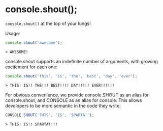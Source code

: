 console.shout();
=============

```console.shout()``` at the top of your lungs!


Usage:

```javascript
console.shout('awesome');
```

```> AWESOME!```


console.shout supports an indefinite number of arguments, with growing excitement for each one:

```javascript
console.shout('this', 'is', 'the', 'best', 'day', 'ever');
```

```> THIS! IS!! THE!!! BEST!!!! DAY!!!!! EVER!!!!!!```


For obvious convenience, we provide console.SHOUT as an alias for console.shout, and CONSOLE as an alias for console.
This allows developers to be more semantic in the code they write:

```javascript
CONSOLE.SHOUT('THIS', 'IS', 'SPARTA!');
```

```> THIS! IS!! SPARTA!!!!```
